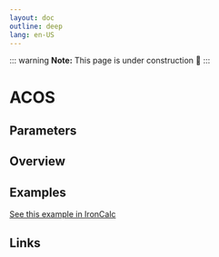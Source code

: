 ```yaml
---
layout: doc
outline: deep
lang: en-US
---
```


::: warning
**Note:** This page is under construction 🚧
:::

# ACOS

## Parameters

## Overview

## Examples

[See this example in IronCalc](https://app.ironcalc.com/?filename=acos)

## Links